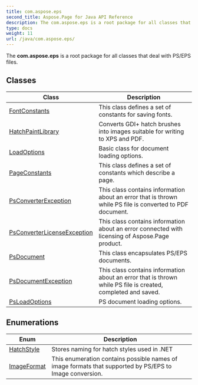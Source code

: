 ```yaml
---
title: com.aspose.eps
second_title: Aspose.Page for Java API Reference
description: The com.aspose.eps is a root package for all classes that deal with PS/EPS files.
type: docs
weight: 11
url: /java/com.aspose.eps/
---
```


The **com.aspose.eps** is a root package for all classes that deal with PS/EPS files.


## Classes

| Class | Description |
| --- | --- |
| [FontConstants](../com.aspose.eps/fontconstants) | This class defines a set of constants for saving fonts. |
| [HatchPaintLibrary](../com.aspose.eps/hatchpaintlibrary) | Converts GDI+ hatch brushes into images suitable for writing to XPS and PDF. |
| [LoadOptions](../com.aspose.eps/loadoptions) | Basic class for document loading options. |
| [PageConstants](../com.aspose.eps/pageconstants) | This class defines a set of constants which describe a page. |
| [PsConverterException](../com.aspose.eps/psconverterexception) | This class contains information about an error that is thrown while PS file is converted to PDF document. |
| [PsConverterLicenseException](../com.aspose.eps/psconverterlicenseexception) | This class contains information about an error connected with licensing of Aspose.Page product. |
| [PsDocument](../com.aspose.eps/psdocument) | This class encapsulates PS/EPS documents. |
| [PsDocumentException](../com.aspose.eps/psdocumentexception) | This class contains information about an error that is thrown while PS file is created, completed and saved. |
| [PsLoadOptions](../com.aspose.eps/psloadoptions) | PS document loading options. |

## Enumerations

| Enum | Description |
| --- | --- |
| [HatchStyle](../com.aspose.eps/hatchstyle) | Stores naming for hatch styles used in .NET |
| [ImageFormat](../com.aspose.eps/imageformat) | This enumeration contains possible names of image formats that supported by PS/EPS to Image conversion. |
